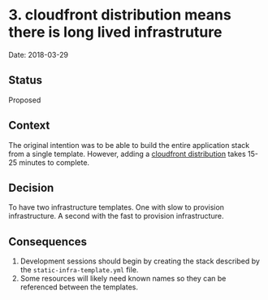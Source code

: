 # 3. cloudfront distribution means there is long lived infrastruture

Date: 2018-03-29

## Status

Proposed

## Context

The original intention was to be able to build the entire application stack from a single template. However, adding a [cloudfront distribution](https://docs.aws.amazon.com/AmazonCloudFront/latest/DeveloperGuide/Introduction.html) takes 15-25 minutes to complete.

## Decision

To have two infrastructure templates. One with slow to provision infrastructure. A second with the fast to provision infrastructure.

## Consequences

 1) Development sessions should begin by creating the stack described by the `static-infra-template.yml` file.
 2) Some resources will likely need known names so they can be referenced between the templates.
